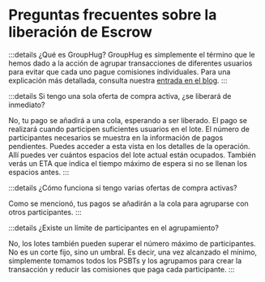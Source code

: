 # Preguntas frecuentes sobre la liberación de Escrow

:::details ¿Qué es GroupHug?
GroupHug es simplemente el término que le hemos dado a la acción de agrupar transacciones de diferentes usuarios para evitar que cada uno pague comisiones individuales. Para una explicación más detallada, consulta nuestra [entrada en el blog](/es/blog/group-hug).
:::

:::details Si tengo una sola oferta de compra activa, ¿se liberará de inmediato?

No, tu pago se añadirá a una cola, esperando a ser liberado. El pago se realizará cuando participen suficientes usuarios en el lote. El número de participantes necesarios se muestra en la información de pagos pendientes. Puedes acceder a esta vista en los detalles de la operación.  
Allí puedes ver cuántos espacios del lote actual están ocupados. También verás un ETA que indica el tiempo máximo de espera si no se llenan los espacios antes.
:::

:::details ¿Cómo funciona si tengo varias ofertas de compra activas?

Como se mencionó, tus pagos se añadirán a la cola para agruparse con otros participantes.
:::

:::details ¿Existe un límite de participantes en el agrupamiento?

No, los lotes también pueden superar el número máximo de participantes. No es un corte fijo, sino un umbral. Es decir, una vez alcanzado el mínimo, simplemente tomamos todos los PSBTs y los agrupamos para crear la transacción y reducir las comisiones que paga cada participante.
:::
